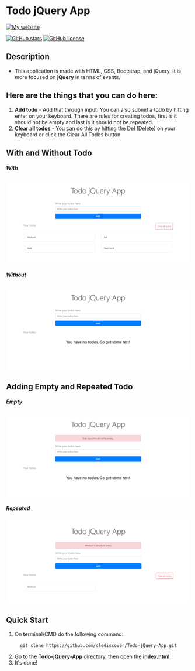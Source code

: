 # Todo jQuery App
[![My website](https://img.shields.io/badge/CLeDiscover-Clever%2C%20let's%20discover!-brightgreen?style=for-the-badge&logo=appveyor&logo=superuser)](https://clediscover.xyz)

[![GitHub stars](https://img.shields.io/github/stars/clediscover/Todo-jQuery-App)](https://github.com/clediscover/Todo-jQuery-App/stargazers)
[![GitHub license](https://img.shields.io/github/license/clediscover/Todo-jQuery-App)](https://github.com/clediscover/Todo-jQuery-App/blob/master/LICENSE.md)

## Description
- This application is made with HTML, CSS, Bootstrap, and jQuery. It is more focused on **jQuery** in terms of events.

## Here are the things that you can do here:
  1. **Add todo** - Add that through input. You can also submit a todo by hitting enter on your keyboard. There are rules for creating todos, first is it should not be empty and last is it should not be repeated.
  2. **Clear all todos** - You can do this by hitting the Del (Delete) on your keyboard or click the Clear All Todos button.

## With and Without Todo
  ##### With
  <img src="img/with-some-todos.png" alt="With some todos"/>
  
  ##### Without
  <img src="img/no-todos.png" alt="No todos"/>

## Adding Empty and Repeated Todo
  ##### Empty
  <img src="img/adding-todo-that-is-empty.png" alt="Adding todos that is empty"/>
  
  ##### Repeated
  <img src="img/adding-todo-that-already-exist.png" alt="Adding todos that already exist"/>

## Quick Start
  1. On terminal/CMD do the following command:
      ```
        git clone https://github.com/clediscover/Todo-jQuery-App.git
      ``` 
  2. Go to the **Todo-jQuery-App** directory, then open the **index.html**.
  3. It's done!
